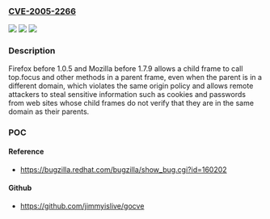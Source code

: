 ### [CVE-2005-2266](https://cve.mitre.org/cgi-bin/cvename.cgi?name=CVE-2005-2266)
![](https://img.shields.io/static/v1?label=Product&message=n%2Fa&color=blue)
![](https://img.shields.io/static/v1?label=Version&message=n%2Fa&color=blue)
![](https://img.shields.io/static/v1?label=Vulnerability&message=n%2Fa&color=brighgreen)

### Description

Firefox before 1.0.5 and Mozilla before 1.7.9 allows a child frame to call top.focus and other methods in a parent frame, even when the parent is in a different domain, which violates the same origin policy and allows remote attackers to steal sensitive information such as cookies and passwords from web sites whose child frames do not verify that they are in the same domain as their parents.

### POC

#### Reference
- https://bugzilla.redhat.com/bugzilla/show_bug.cgi?id=160202

#### Github
- https://github.com/jimmyislive/gocve

